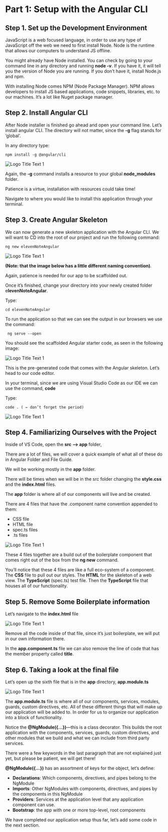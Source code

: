 # Part 1: Setup with the Angular CLI

## Step 1. Set up the Development Environment

JavaScript is a web focused language, in order to use any type of JavaScript off the web we need to first install Node. Node is the runtime that allows our computers to understand JS offline.

You might already have Node installed. You can check by going to your command line in any directory and running **node -v**. If you have it, it will tell you the version of Node you are running. If you don’t have it, install Node.js and npm.

With installing Node comes NPM \(Node Package Manager\). NPM allows developers to install JS based applications, code snippets, libraries, etc. to our machines. It’s a lot like Nuget package manager.

## Step 2. Install Angular CLI

After Node installer is finished go ahead and open your command line. Let’s install angular CLI. The directory will not matter, since the **-g** flag stands for ‘global’.

In any directory type:

```text
npm install -g @angular/cli
```

![Logo Title Text 1](.gitbook/assets/01%20%2814%29.PNG)

Again, the **-g** command installs a resource to your global **node\_modules** folder.

Patience is a virtue, installation with resources could take time!

Navigate to where you would like to install this application through your terminal.

## Step 3. Create Angular Skeleton

We can now generate a new skeleton application with the Angular CLI. We will want to CD into the root of our project and run the following command:

```text
ng new elevenNoteAngular
```

![Logo Title Text 1](.gitbook/assets/02%20%2811%29.PNG)

**\(Note: that the image below has a little different naming convention\)**.

Again, patience is needed for our app to be scaffolded out.

Once it’s finished, change your directory into your newly created folder e**levenNoteAngular**.

Type:

```text
cd elevenNoteAngular
```

To run the application so that we can see the output in our browsers we use the command:

```text
 ng serve --open
```

You should see the scaffolded Angular starter code, as seen in the following image:

![Logo Title Text 1](.gitbook/assets/03%20%285%29.PNG)

This is the pre-generated code that comes with the Angular skeleton. Let’s head to our code editor.

In your terminal, since we are using Visual Studio Code as our IDE we can use the command, **code**

Type:

```text
code . ( ← don’t forget the period)
```

![Logo Title Text 1](.gitbook/assets/04%20%288%29.PNG)

## Step 4. Familiarizing Ourselves with the Project

Inside of VS Code, open the **src —&gt; app** folder,

There are a lot of files, we will cover a quick example of what all of these do in Angular Folder and File Guide.

We will be working mostly in the **app** folder.

There will be times when we will be in the src folder changing the **style.css** and the **index.html** files.

The **app** folder is where all of our components will live and be created.

There are 4 files that have the .component name convention appended to them:

* CSS file 
* HTML file 
* spec.ts files 
* .ts files 

![Logo Title Text 1](.gitbook/assets/05%20%287%29.PNG)

These 4 files together are a build out of the boilerplate component that comes right out of the box from the **ng new**  command.

You’ll notice that these 4 files are like a full eco-system of a component. The **CSS** file to pull out our styles. The **HTML** for the skeleton of a web view. The **TypeScript** \(spec.ts\) test file. Then the **TypeScript** file that houses all of our functionality.

## Step 5. Remove Some Boilerplate information

Let’s navigate to the **index.html** file

![Logo Title Text 1](.gitbook/assets/06%20%286%29.PNG)

Remove all the code inside of that file, since it’s just boilerplate, we will put in our own information there.

In the **app.component.ts** file we can also remove the line of code that has the member property called **title**.

## Step 6. Taking a look at the final file

Let’s open up the sixth file that is in the **app** directory, **app.module.ts**

![Logo Title Text 1](.gitbook/assets/07%20%281%29.PNG)

The **app.module.ts** file is where all of our components, services, modules, guards, custom directives, etc. All of these different things that will make up our application will be added to. In order for us to organize our application into a block of functionality.

Notice the **@NgModule\({...}\)**—this is a class decorator. This builds the root application with the components, services, guards, custom directives, and other modules that we build and what we can include from third party services.

There were a few keywords in the last paragraph that are not explained just yet, but please be patient, we will get there!

**@NgModule\({...}\)** has an assortment of keys for the object, let’s define:

* **Declarations**: Which components, directives, and pipes belong to the NgModule
* **Imports**: Other NgModules with components, directives, and pipes by the components in this NgModule
* **Providers**: Services at the application level that any application component can use.
* **Bootstrap**: the app with one or more top-level, root components

We have completed our application setup thus far, let’s add some code in the next section.

